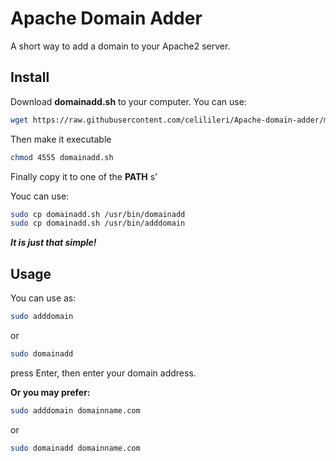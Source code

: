# Apache Domain Adder
A short way to add a domain to your Apache2 server.

## **Install**
Download **domainadd.sh** to your computer. You can use:
~~~bash
wget https://raw.githubusercontent.com/celilileri/Apache-domain-adder/master/domainadd.sh
~~~

Then make it executable
~~~bash
chmod 4555 domainadd.sh
~~~

Finally copy it to one of the **PATH** s'

Youc can use:
~~~bash
sudo cp domainadd.sh /usr/bin/domainadd
sudo cp domainadd.sh /usr/bin/adddomain
~~~

***It is just that simple!***

## **Usage**

You can use as:

~~~bash
sudo adddomain
~~~

or

~~~bash
sudo domainadd
~~~


press Enter, then enter your domain address.

**Or you may prefer:**

~~~bash
sudo adddomain domainname.com
~~~

or

~~~bash
sudo domainadd domainname.com
~~~

